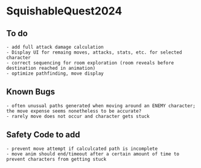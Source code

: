 # SquishableQuest2024

## To do
	- add full attack damage calculation
	- Display UI for remaing moves, attacks, stats, etc. for selected character
	- correct sequencing for room exploration (room reveals before destination reached in animation)
	- optimize pathfinding, move display

## Known Bugs
	- often unusual paths generated when moving around an ENEMY character; the move expense seems nonetheless to be accurate?
	- rarely move does not occur and character gets stuck

## Safety Code to add
	- prevent move attempt if calculcated path is incomplete
	- move anim should end/timeout after a certain amount of time to prevent characters from getting stuck